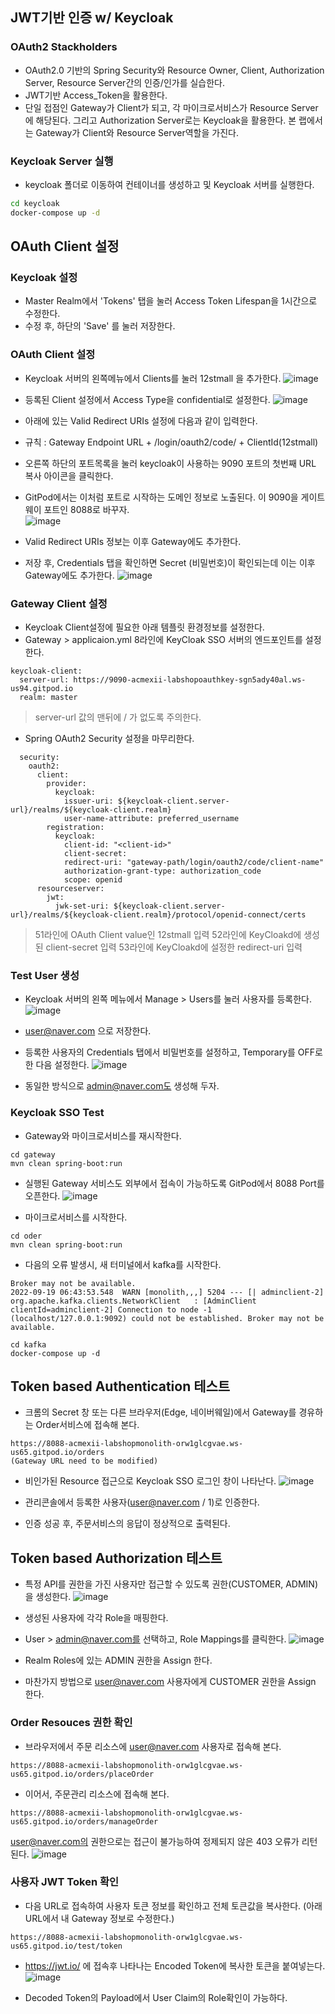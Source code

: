 ## JWT기반 인증 w/ Keycloak

### OAuth2 Stackholders

- OAuth2.0 기반의 Spring Security와 Resource Owner, Client, Authorization Server, Resource Server간의 인증/인가를 실습한다.
- JWT기반 Access_Token을 활용한다.
- 단일 접점인 Gateway가 Client가 되고, 각 마이크로서비스가 Resource Server에 해당된다. 그리고 Authorization Server로는 Keycloak을 활용한다. 본 랩에서는 Gateway가 Client와 Resource Server역할을 가진다.

 
### Keycloak Server 실행
 
- keycloak 폴더로 이동하여 컨테이너를 생성하고 및 Keycloak 서버를 실행한다.
```sh
cd keycloak
docker-compose up -d
```

## OAuth Client 설정

### Keycloak 설정

- Master Realm에서 'Tokens' 탭을 눌러 Access Token Lifespan을 1시간으로 수정한다.
- 수정 후, 하단의 'Save' 를 눌러 저장한다.

### OAuth Client 설정
- Keycloak 서버의 왼쪽메뉴에서 Clients를 눌러 12stmall 을 추가한다.
![image](https://user-images.githubusercontent.com/35618409/190959198-145da6e6-f82d-412c-843c-9f5caf47c09e.png)
 
- 등록된 Client 설정에서 Access Type을 confidential로 설정한다.
![image](https://user-images.githubusercontent.com/35618409/190959505-5adf84bf-cda5-4cd9-ba90-e8c7d806a8dc.png)
 
- 아래에 있는 Valid Redirect URIs 설정에 다음과 같이 입력한다.
- 규칙 : Gateway Endpoint URL + /login/oauth2/code/ + ClientId(12stmall)
- 오른쪽 하단의 포트목록을 눌러 keycloak이 사용하는 9090 포트의 첫번째 URL 복사 아이콘을 클릭한다.
- GitPod에서는 이처럼 포트로 시작하는 도메인 정보로 노출된다. 이 9090을 게이트웨이 포트인 8088로 바꾸자.  
![image](https://user-images.githubusercontent.com/35618409/191009706-1033fa72-194b-4806-b9e7-33cffcffcf42.png)
- Valid Redirect URIs 정보는 이후 Gateway에도 추가한다.

- 저장 후, Credentials 탭을 확인하면 Secret (비밀번호)이 확인되는데 이는 이후 Gateway에도 추가한다.
![image](https://user-images.githubusercontent.com/35618409/190960454-9348d122-30d3-49b0-b63d-6389107a305e.png)
 
 
### Gateway Client 설정


- Keycloak Client설정에 필요한 아래 템플릿 환경정보를 설정한다.
- Gateway > applicaion.yml 8라인에 KeyCloak SSO 서버의 엔드포인트를 설정한다.
```
keycloak-client:
  server-url: https://9090-acmexii-labshopoauthkey-sgn5ady40al.ws-us94.gitpod.io
  realm: master
``` 
> server-url 값의 맨뒤에 / 가 없도록 주의한다.

- Spring OAuth2 Security 설정을 마무리한다.
```
  security:
    oauth2:
      client:
        provider:
          keycloak:
            issuer-uri: ${keycloak-client.server-url}/realms/${keycloak-client.realm}
            user-name-attribute: preferred_username
        registration:
          keycloak:
            client-id: "<client-id>"
            client-secret: 
            redirect-uri: "gateway-path/login/oauth2/code/client-name"
            authorization-grant-type: authorization_code
            scope: openid
      resourceserver:
        jwt:
          jwk-set-uri: ${keycloak-client.server-url}/realms/${keycloak-client.realm}/protocol/openid-connect/certs
```
> 51라인에 OAuth Client value인 12stmall 입력
> 52라인에 KeyCloakd에 생성된 client-secret 입력
> 53라인에 KeyCloakd에 설정한 redirect-uri 입력 

### Test User 생성
 
- Keycloak 서버의 왼쪽 메뉴에서 Manage > Users를 눌러 사용자를 등록한다.
![image](https://user-images.githubusercontent.com/35618409/190961205-3c69d45e-2705-4ba2-af18-edbff2f57bf4.png)
- user@naver.com 으로 저장한다.

- 등록한 사용자의 Credentials 탭에서 비밀번호를 설정하고, Temporary를 OFF로 한 다음 설정한다.
![image](https://user-images.githubusercontent.com/35618409/190961449-1acc3c93-f448-42be-8b6e-dd6f4c99ac20.png)


- 동일한 방식으로 admin@naver.com도 생성해 두자.

### Keycloak SSO Test

- Gateway와 마이크로서비스를  재시작한다.
```
cd gateway
mvn clean spring-boot:run
```
- 실행된 Gateway 서비스도 외부에서 접속이 가능하도록 GitPod에서 8088 Port를 오픈한다.
![image](https://user-images.githubusercontent.com/35618409/190962087-a82b9e08-0cde-4d28-8e10-05cd89c938ea.png)

- 마이크로서비스를 시작한다.
```
cd oder
mvn clean spring-boot:run
```

- 다음의 오류 발생시, 새 터미널에서 kafka를 시작한다.
```
Broker may not be available.
2022-09-19 06:43:53.548  WARN [monolith,,,] 5204 --- [| adminclient-2] org.apache.kafka.clients.NetworkClient   : [AdminClient clientId=adminclient-2] Connection to node -1 (localhost/127.0.0.1:9092) could not be established. Broker may not be available.
```
```
cd kafka
docker-compose up -d
```

## Token based Authentication 테스트
- 크롬의 Secret 창 또는 다른 브라우저(Edge, 네이버웨일)에서 Gateway를 경유하는 Order서비스에 접속해 본다.
```
https://8088-acmexii-labshopmonolith-orw1glcgvae.ws-us65.gitpod.io/orders
(Gateway URL need to be modified)
```
- 비인가된 Resource 접근으로 Keycloak SSO 로그인 창이 나타난다.
 ![image](https://user-images.githubusercontent.com/35618409/190966067-a39781e6-87bc-47e6-9688-eea7f7f7cd86.png)
 
 - 관리콘솔에서 등록한 사용자(user@naver.com / 1)로 인증한다.
 - 인증 성공 후, 주문서비스의 응답이 정상적으로 출력된다.
  

## Token based Authorization 테스트
- 특정 API를 권한을 가진 사용자만 접근할 수 있도록 권한(CUSTOMER, ADMIN)을 생성한다.
![image](https://user-images.githubusercontent.com/35618409/236124984-ce3f8568-bded-4bf8-b6cd-27baa11f0452.png)

- 생성된 사용자에 각각 Role을 매핑한다.
- User > admin@naver.com를 선택하고, Role Mappings를 클릭한다.
![image](https://user-images.githubusercontent.com/35618409/236125504-a42fb63f-8c95-450c-b275-036e815a0630.png)
- Realm Roles에 있는 ADMIN 권한을 Assign 한다.

- 마찬가지 방법으로 user@naver.com 사용자에게 CUSTOMER 권한을 Assign 한다.


### Order Resouces 권한 확인

- 브라우저에서 주문 리소스에 user@naver.com 사용자로 접속해 본다.
```
https://8088-acmexii-labshopmonolith-orw1glcgvae.ws-us65.gitpod.io/orders/placeOrder
```

- 이어서, 주문관리 리소스에 접속해 본다.
```
https://8088-acmexii-labshopmonolith-orw1glcgvae.ws-us65.gitpod.io/orders/manageOrder
```
user@naver.com의 권한으로는 접근이 불가능하여 정제되지 않은 403 오류가 리턴된다.
![image](https://user-images.githubusercontent.com/35618409/236128025-33798965-23ae-4922-87a0-32435b0a2597.png)


### 사용자 JWT Token 확인

- 다음 URL로 접속하여 사용자 토큰 정보를 확인하고 전체 토큰값을 복사한다. (아래 URL에서 내 Gateway 정보로 수정한다.)
```
https://8088-acmexii-labshopmonolith-orw1glcgvae.ws-us65.gitpod.io/test/token
```

- https://jwt.io/ 에 접속후 나타나는 Encoded Token에 복사한 토큰을 붙여넣는다.
![image](https://user-images.githubusercontent.com/35618409/236128936-454e2550-8c74-4dd2-b31f-39014ab856da.png)

- Decoded Token의 Payload에서 User Claim의 Role확인이 가능하다.



